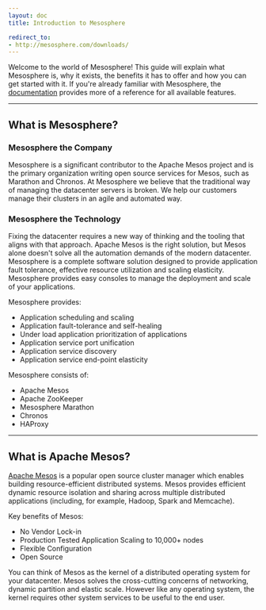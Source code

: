```yaml
---
layout: doc
title: Introduction to Mesosphere

redirect_to:
- http://mesosphere.com/downloads/
---
```


Welcome to the world of Mesosphere! This guide will explain what Mesosphere is, why it exists, the benefits it has to offer and how you can get started with it. If you're already familiar with Mesosphere, the [documentation](/) provides more of a reference for all available features.

***

## What is Mesosphere?

### Mesosphere the Company

Mesosphere is a significant contributor to the Apache Mesos project and is the primary organization writing open source services for Mesos, such as Marathon and Chronos.  At Mesosphere we believe that the traditional way of managing the datacenter servers is broken.  We help our customers manage their clusters in an agile and automated way.

### Mesosphere the Technology

Fixing the datacenter requires a new way of thinking and the tooling that aligns with that approach.  Apache Mesos is the right solution, but Mesos alone doesn't solve all the automation demands of the modern datacenter.  Mesosphere is a complete software solution designed to provide application fault tolerance, effective resource utilization and scaling elasticity. Mesosphere provides easy consoles to manage the deployment and scale of your applications.

Mesosphere provides:

* Application scheduling and scaling
* Application fault-tolerance and self-healing
* Under load application prioritization of applications
* Application service port unification
* Application service discovery
* Application service end-point elasticity

Mesosphere consists of:

* Apache Mesos
* Apache ZooKeeper
* Mesosphere Marathon
* Chronos
* HAProxy

***

## What is Apache Mesos?

[Apache Mesos](http://mesos.apache.org/) is a popular open source cluster manager which enables building resource-efficient distributed systems. Mesos provides efficient dynamic resource isolation and sharing across multiple distributed applications (including, for example, Hadoop, Spark and Memcache).

Key benefits of Mesos:

* No Vendor Lock-in
* Production Tested Application Scaling to 10,000+ nodes
* Flexible Configuration
* Open Source

You can think of Mesos as the kernel of a distributed operating system for your datacenter.  Mesos solves the cross-cutting concerns of networking, dynamic partition and elastic scale.  However like any operating system, the kernel requires other system services to be useful to the end user.
